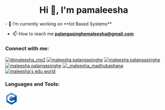 <h1 align="center">Hi 👋, I'm pamaleesha</h1>
- 🔭 I’m currently working on **Iot Based Systems**

- 📫 How to reach me **palangasinghemaleesha@gmail.com**

<h3 align="left">Connect with me:</h3>
<p align="left">
<a href="https://twitter.com/@maleesha_mp2" target="blank"><img align="center" src="https://raw.githubusercontent.com/rahuldkjain/github-profile-readme-generator/master/src/images/icons/Social/twitter.svg" alt="@maleesha_mp2" height="30" width="40" /></a>
<a href="https://linkedin.com/in/maleesha palangasinghe" target="blank"><img align="center" src="https://raw.githubusercontent.com/rahuldkjain/github-profile-readme-generator/master/src/images/icons/Social/linked-in-alt.svg" alt="maleesha palangasinghe" height="30" width="40" /></a>
<a href="https://stackoverflow.com/users/maleesha palangasinghe" target="blank"><img align="center" src="https://raw.githubusercontent.com/rahuldkjain/github-profile-readme-generator/master/src/images/icons/Social/stack-overflow.svg" alt="maleesha palangasinghe" height="30" width="40" /></a>
<a href="https://fb.com/maleesha palangasinghe" target="blank"><img align="center" src="https://raw.githubusercontent.com/rahuldkjain/github-profile-readme-generator/master/src/images/icons/Social/facebook.svg" alt="maleesha palangasinghe" height="30" width="40" /></a>
<a href="https://instagram.com/_maleesha_madhubashana" target="blank"><img align="center" src="https://raw.githubusercontent.com/rahuldkjain/github-profile-readme-generator/master/src/images/icons/Social/instagram.svg" alt="_maleesha_madhubashana" height="30" width="40" /></a>
<a href="https://www.youtube.com/c/maleesha's edu world" target="blank"><img align="center" src="https://raw.githubusercontent.com/rahuldkjain/github-profile-readme-generator/master/src/images/icons/Social/youtube.svg" alt="maleesha's edu world" height="30" width="40" /></a>
</p>

<h3 align="left">Languages and Tools:</h3>
<p align="left"> <a href="https://www.cprogramming.com/" target="_blank" rel="noreferrer"> <img src="https://raw.githubusercontent.com/devicons/devicon/master/icons/c/c-original.svg" alt="c" width="40" height="40"/> </a> </p>

